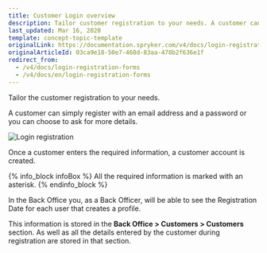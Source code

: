 ```yaml
---
title: Customer Login overview
description: Tailor customer registration to your needs. A customer can register with an email address and a password, or you can choose to ask for more details.
last_updated: Mar 16, 2020
template: concept-topic-template
originalLink: https://documentation.spryker.com/v4/docs/login-registration-forms
originalArticleId: 03ca9e18-50e7-468d-83aa-478b2f636e1f
redirect_from:
  - /v4/docs/login-registration-forms
  - /v4/docs/en/login-registration-forms
---
```


Tailor the customer registration to your needs. 

A customer can simply register with an email address and a password or you can choose to ask for more details.

![Login registration](https://spryker.s3.eu-central-1.amazonaws.com/docs/Features/Customer+Relationship+Management/Login+%26+Registration+Forms/login_registration.gif)

Once a customer enters the required information, a customer account is created.

{% info_block infoBox %}
All the required information is marked with an asterisk.
{% endinfo_block %}

In the Back Office you, as a Back Officer, will be able to see the Registration Date for each user that creates a profile. 

This information is stored in the **Back Office > Customers > Customers** section. As well as all the details entered by the customer during registration are stored in that section.

